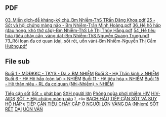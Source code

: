 ## PDF
[03_Miễn dịch-đề kháng-ký chủ_Bm Nhiễm-ThS TRần Đăng Khoa.pdf](file:///D:/OneDrive%20-%20UMP/TOT%20NGHIEP/200%20PDF_GUI%20SINH%20VIEN_thienqc/03_Mi%E1%BB%85n%20d%E1%BB%8Bch-%C4%91%E1%BB%81%20kh%C3%A1ng-k%C3%BD%20ch%E1%BB%A7_Bm%20Nhi%E1%BB%85m-ThS%20TR%E1%BA%A7n%20%C4%90%C4%83ng%20Khoa.pdf)
[25 - Sốt và hội chứng màng não  - Bm Nhiễm-Trần Minh Hoàng.pdf](file:///D:/OneDrive%20-%20UMP/TOT%20NGHIEP/200%20PDF_GUI%20SINH%20VIEN_thienqc/25%20-%20S%E1%BB%91t%20v%C3%A0%20h%E1%BB%99i%20ch%E1%BB%A9ng%20m%C3%A0ng%20n%C3%A3o%20%20-%20Bm%20Nhi%E1%BB%85m-Tr%E1%BA%A7n%20Minh%20Ho%C3%A0ng.pdf)
[36_Hệ hô hấp (đau họng, khó thở cấp)-Bm Nhiễm-ThS Lê Thị Thúy Hằng.pdf](file:///D:/OneDrive%20-%20UMP/TOT%20NGHIEP/200%20PDF_GUI%20SINH%20VIEN_thienqc/36_H%E1%BB%87%20h%C3%B4%20h%E1%BA%A5p%20(%C4%91au%20h%E1%BB%8Dng,%20kh%C3%B3%20th%E1%BB%9F%20c%E1%BA%A5p)-Bm%20Nhi%E1%BB%85m-ThS%20L%C3%AA%20Th%E1%BB%8B%20Th%C3%BAy%20H%E1%BA%B1ng.pdf)
[54_Hệ tiêu hóa (tiêu chày cấp, vàng da)-Bm Nhiễm-ThS Nguyễn Quang Trung.pdf](file:///D:/OneDrive%20-%20UMP/TOT%20NGHIEP/200%20PDF_GUI%20SINH%20VIEN_thienqc/54_H%E1%BB%87%20ti%C3%AAu%20h%C3%B3a%20(ti%C3%AAu%20ch%C3%A0y%20c%E1%BA%A5p,%20v%C3%A0ng%20da)-Bm%20Nhi%E1%BB%85m-ThS%20Nguy%E1%BB%85n%20Quang%20Trung.pdf)
[73_Rối loạn đa cơ quan (dại, sốt rét, uốn ván)-Bm Nhiễm-Nguyễn Thị Cẩm Hường.pdf](file:///D:/OneDrive%20-%20UMP/TOT%20NGHIEP/200%20PDF_GUI%20SINH%20VIEN_thienqc/73_R%E1%BB%91i%20lo%E1%BA%A1n%20%C4%91a%20c%C6%A1%20quan%20(d%E1%BA%A1i,%20s%E1%BB%91t%20r%C3%A9t,%20u%E1%BB%91n%20v%C3%A1n)-Bm%20Nhi%E1%BB%85m-Nguy%E1%BB%85n%20Th%E1%BB%8B%20C%E1%BA%A9m%20H%C6%B0%E1%BB%9Dng.pdf)

## File sub
[Buổi 1 - MDĐKKC - TKYS - Da > BM NHIỄM](../../Bu%E1%BB%95i%201%20-%20MD%C4%90KKC%20-%20TKYS%20-%20Da.md#BM%20NHIỄM)
[Buổi 3 - Hệ Thần kinh > NHIỄM](../../Bu%E1%BB%95i%203%20-%20H%E1%BB%87%20Th%E1%BA%A7n%20kinh.md#NHIỄM)
[Buổi 6 - Hệ Hô hấp (còn lại) > NHIỄM](../../Bu%E1%BB%95i%206%20-%20H%E1%BB%87%20H%C3%B4%20h%E1%BA%A5p%20(c%C3%B2n%20l%E1%BA%A1i).md#NHIỄM)
[Buổi 11 - Hệ tiêu hóa > NHIỄM](../../Bu%E1%BB%95i%2011%20-%20H%E1%BB%87%20ti%C3%AAu%20h%C3%B3a.md#NHIỄM)
[Buổi 15 - Hệ thận niệu - RL đa cơ quan (Nhi-Nhiễm) > NHIỄM](../../Bu%E1%BB%95i%2015%20-%20H%E1%BB%87%20th%E1%BA%ADn%20ni%E1%BB%87u%20-%20RL%20%C4%91a%20c%C6%A1%20quan%20(Nhi-Nhi%E1%BB%85m).md#NHIỄM)

[Tiếp cận sốt](./Ti%E1%BA%BFp%20c%E1%BA%ADn%20s%E1%BB%91t.md)
[Sốt + phát ban](./S%E1%BB%91t%20+%20ph%C3%A1t%20ban.md)
[SXH người lớn](./SXH%20ng%C6%B0%E1%BB%9Di%20l%E1%BB%9Bn.md)
[Phòng ngừa phơi nhiễm HIV](./Ph%C3%B2ng%20ng%E1%BB%ABa%20ph%C6%A1i%20nhi%E1%BB%85m%20HIV.md) 
[HIV-AIDS](./HIV-AIDS.md) 
[SỐT + Hội chứng màng não](./S%E1%BB%90T%20+%20H%E1%BB%99i%20ch%E1%BB%A9ng%20m%C3%A0ng%20n%C3%A3o.md) `2 câu`
[BẠCH HẦU](./B%E1%BA%A0CH%20H%E1%BA%A6U.md)
[TIẾP CẬN SỐT VÀ SUY HÔ HẤP](./TI%E1%BA%BEP%20C%E1%BA%ACN%20S%E1%BB%90T%20V%C3%80%20SUY%20H%C3%94%20H%E1%BA%A4P.md)  `0`
[TIẾP CẬN TIÊU CHẢY CẤP Ở NGƯỜI LỚN](./TI%E1%BA%BEP%20C%E1%BA%ACN%20TI%C3%8AU%20CH%E1%BA%A2Y%20C%E1%BA%A4P%20%E1%BB%9E%20NG%C6%AF%E1%BB%9CI%20L%E1%BB%9AN.md)
[VÀNG DA (Nhiem)](./V%C3%80NG%20DA%20(Nhiem).md)
[SỐT RÉT](./S%E1%BB%90T%20R%C3%89T.md)
[DẠI](./D%E1%BA%A0I.md)
[UỐN VÁN](./U%E1%BB%90N%20V%C3%81N.md)